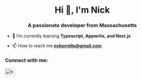 <h1 align="center">Hi 👋, I'm Nick</h1>
<h3 align="center">A passionate developer from Massachusetts
</h3>

- 🌱 I’m currently learning **Typescript, Appwrite, and Next.js**

- 📫 How to reach me **nvborrello@gmail.com**

<h3 align="left">Connect with me:</h3>
<p align="left">
<a href="https://www.linkedin.com/in/nicholasborrello/" target="blank"><img align="center" src="https://raw.githubusercontent.com/rahuldkjain/github-profile-readme-generator/master/src/images/icons/Social/linked-in-alt.svg" alt="https://www.linkedin.com/in/nicholasborrello/" height="24" width="32" /></a>
</p>
